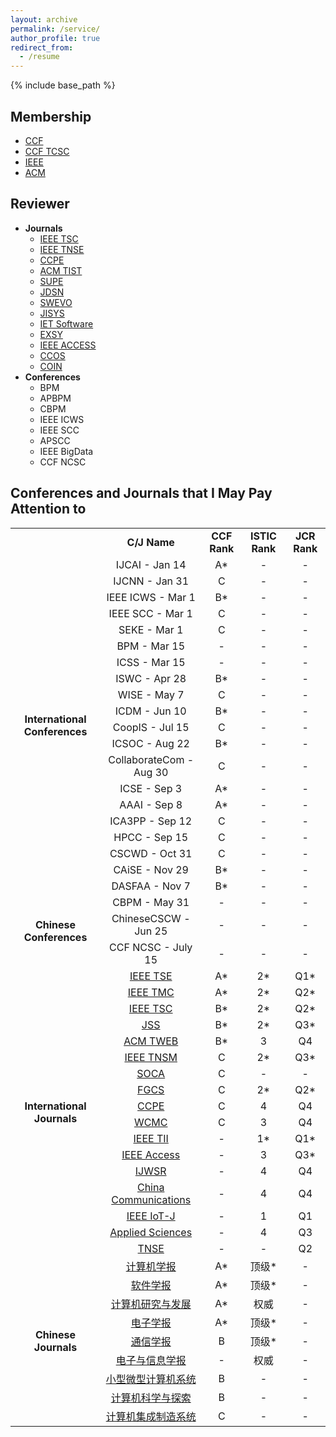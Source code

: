 ```yaml
---
layout: archive
permalink: /service/
author_profile: true
redirect_from:
  - /resume
---
```


{% include base_path %}

Membership
------
* [CCF](https://www.ccf.org.cn/)
* [CCF TCSC](https://www.ccf.org.cn/Chapters/TC/TC_Listing/TCSC/)
* [IEEE](https://www.ieee.org/)
* [ACM](https://www.acm.org/)

Reviewer
------
* **Journals**
  * [IEEE TSC](https://www.computer.org/csdl/journal/sc)
  * [IEEE TNSE](https://ieeexplore.ieee.org/xpl/RecentIssue.jsp?punumber=6488902)
  * [CCPE](https://onlinelibrary.wiley.com/journal/15320634)
  * [ACM TIST](https://tist.acm.org/)
  * [SUPE](https://www.springer.com/computer/swe/journal/11227)
  * [JDSN](https://journals.sagepub.com/home/dsn)
  * [SWEVO](https://www.journals.elsevier.com/swarm-and-evolutionary-computation)
  * [JISYS](https://onlinelibrary.wiley.com/journal/1098111x)
  * [IET Software](https://ieeexplore.ieee.org/xpl/RecentIssue.jsp?punumber=4124007)
  * [EXSY](https://onlinelibrary.wiley.com/journal/14680394)
  * [IEEE ACCESS](https://ieeeaccess.ieee.org)
  * [CCOS](https://www.tandfonline.com/toc/ccos20/current)
  * [COIN](https://onlinelibrary.wiley.com/journal/14678640)
* **Conferences**
  * BPM
  * APBPM
  * CBPM
  * IEEE ICWS
  * IEEE SCC
  * APSCC
  * IEEE BigData
  * CCF NCSC

Conferences and Journals that I May Pay Attention to
------
<table width="100%" align="center" frame="void">
  <tr>
    <td align="center"></td>
    <td align="center"><b>C/J Name</b></td>
    <td align="center"><b>CCF Rank</b></td>
    <td align="center"><b>ISTIC Rank</b></td>
    <td align="center"><b>JCR Rank</b></td>
  </tr>
  <tr>
    <td align="center" rowspan="20"><b>International Conferences</b></td>
    <td align="center">IJCAI - Jan 14</td>
    <td align="center">A*</td>
    <td align="center">-</td>
    <td align="center">-</td>
  </tr>
    <tr>
    <td align="center">IJCNN - Jan 31</td>
    <td align="center">C</td>
    <td align="center">-</td>
    <td align="center">-</td>
  </tr>
  <tr>
    <td align="center">IEEE ICWS - Mar 1</td>
    <td align="center">B*</td>
    <td align="center">-</td>
    <td align="center">-</td>
  </tr>
  <tr>
    <td align="center">IEEE SCC - Mar 1</td>
    <td align="center">C</td>
    <td align="center">-</td>
    <td align="center">-</td>
  </tr>
  <tr>
    <td align="center">SEKE - Mar 1</td>
    <td align="center">C</td>
    <td align="center">-</td>
    <td align="center">-</td>
  </tr>
  <tr>
    <td align="center">BPM - Mar 15</td>
    <td align="center">-</td>
    <td align="center">-</td>
    <td align="center">-</td>
  </tr>
  <tr>
    <td align="center">ICSS - Mar 15</td>
    <td align="center">-</td>
    <td align="center">-</td>
    <td align="center">-</td>
  </tr>
  <tr>
    <td align="center">ISWC - Apr 28</td>
    <td align="center">B*</td>
    <td align="center">-</td>
    <td align="center">-</td>
  </tr>
  <tr>
    <td align="center">WISE - May 7</td>
    <td align="center">C</td>
    <td align="center">-</td>
    <td align="center">-</td>
  </tr>
   <tr>
    <td align="center">ICDM - Jun 10</td>
    <td align="center">B*</td>
    <td align="center">-</td>
    <td align="center">-</td>
  </tr>
  <tr>
    <td align="center">CoopIS - Jul 15</td>
    <td align="center">C</td>
    <td align="center">-</td>
    <td align="center">-</td>
  </tr>
  <tr>
    <td align="center">ICSOC - Aug 22</td>
    <td align="center">B*</td>
    <td align="center">-</td>
    <td align="center">-</td>
  </tr>
  <tr>
    <td align="center">CollaborateCom - Aug 30</td>
    <td align="center">C</td>
    <td align="center">-</td>
    <td align="center">-</td>
  </tr>
  <tr>
    <td align="center">ICSE - Sep 3</td>
    <td align="center">A*</td>
    <td align="center">-</td>
    <td align="center">-</td>
  </tr>
  <tr>
    <td align="center">AAAI - Sep 8</td>
    <td align="center">A*</td>
    <td align="center">-</td>
    <td align="center">-</td>
  </tr>
  <tr>
    <td align="center">ICA3PP - Sep 12</td>
    <td align="center">C</td>
    <td align="center">-</td>
    <td align="center">-</td>
  </tr>
  <tr>
    <td align="center">HPCC - Sep 15</td>
    <td align="center">C</td>
    <td align="center">-</td>
    <td align="center">-</td>
  </tr>
  <tr>
    <td align="center">CSCWD - Oct 31</td>
    <td align="center">C</td>
    <td align="center">-</td>
    <td align="center">-</td>
  </tr>
  <tr>
    <td align="center">CAiSE - Nov 29</td>
    <td align="center">B*</td>
    <td align="center">-</td>
    <td align="center">-</td>
  </tr>
  <tr>
    <td align="center">DASFAA - Nov 7</td>
    <td align="center">B*</td>
    <td align="center">-</td>
    <td align="center">-</td>
  </tr>
  <tr>
    <td align="center" rowspan="3"><b>Chinese Conferences</b></td>
    <td align="center">CBPM - May 31</td>
    <td align="center">-</td>
    <td align="center">-</td>
    <td align="center">-</td>
  </tr>
  <tr>
    <td align="center">ChineseCSCW - Jun 25</td>
    <td align="center">-</td>
    <td align="center">-</td>
    <td align="center">-</td>
  </tr>
  <tr>
    <td align="center">CCF NCSC - July 15</td>
    <td align="center">-</td>
    <td align="center">-</td>
    <td align="center">-</td>
  </tr>
  <tr>
    <td align="center" rowspan="17"><b>International Journals</b></td>
    <td align="center"><a href="https://www.computer.org/csdl/journal/ts">IEEE TSE</a></td>
    <td align="center">A*</td>
    <td align="center">2*</td>
    <td align="center">Q1*</td>
  </tr>
  <tr>
    <td align="center"><a href="https://www.computer.org/csdl/journal/tm">IEEE TMC</a></td>
    <td align="center">A*</td>
    <td align="center">2*</td>
    <td align="center">Q2*</td>
  </tr>
  <tr>
    <td align="center"><a href="https://www.computer.org/csdl/journal/sc">IEEE TSC</a></td>
    <td align="center">B*</td>
    <td align="center">2*</td>
    <td align="center">Q2*</td>
  </tr>
  <tr>
    <td align="center"><a href="https://www.journals.elsevier.com/journal-of-systems-and-software">JSS</a></td>
    <td align="center">B*</td>
    <td align="center">2*</td>
    <td align="center">Q3*</td>
  </tr>
  <tr>
    <td align="center"><a href="https://dl.acm.org/journal/tweb">ACM TWEB</a></td>
    <td align="center">B*</td>
    <td align="center">3</td>
    <td align="center">Q4</td>
  </tr>
  <tr>
    <td align="center"><a href="https://www.comsoc.org/publications/journals/ieee-tnsm">IEEE TNSM</a></td>
    <td align="center">C</td>
    <td align="center">2*</td>
    <td align="center">Q3*</td>
  </tr>
  <tr>
    <td align="center"><a href="https://www.springer.com/journal/11761">SOCA</a></td>
    <td align="center">C</td>
    <td align="center">-</td>
    <td align="center">-</td>
  </tr>
  <tr>
    <td align="center"><a href="https://www.sciencedirect.com/journal/future-generation-computer-systems">FGCS</a></td>
    <td align="center">C</td>
    <td align="center">2*</td>
    <td align="center">Q2*</td>
  </tr>
  <tr>
    <td align="center"><a href="https://onlinelibrary.wiley.com/journal/15320634">CCPE</a></td>
    <td align="center">C</td>
    <td align="center">4</td>
    <td align="center">Q4</td>
  </tr>
  <tr>
    <td align="center"><a href="https://www.hindawi.com/journals/wcmc/">WCMC</a></td>
    <td align="center">C</td>
    <td align="center">3</td>
    <td align="center">Q4</td>
  </tr>
  <tr>
    <td align="center"><a href="http://www.ieee-ies.org/pubs/transactions-on-industrial-informatics">IEEE TII</a></td>
    <td align="center">-</td>
    <td align="center">1*</td>
    <td align="center">Q1*</td>
  </tr>
  <tr>
    <td align="center"><a href="https://ieeeaccess.ieee.org">IEEE Access</a></td>
    <td align="center">-</td>
    <td align="center">3</td>
    <td align="center">Q3*</td>
  </tr>
  <tr>
    <td align="center"><a href="https://www.igi-global.com/journal/international-journal-web-services-research/1079">IJWSR</a></td>
    <td align="center">-</td>
    <td align="center">4</td>
    <td align="center">Q4</td>
  </tr>
  <tr>
    <td align="center"><a href="http://www.cic-chinacommunications.cn/EN/volumn/home.shtml">China Communications</a></td>
    <td align="center">-</td>
    <td align="center">4</td>
    <td align="center">Q4</td>
  </tr>
  <tr>
    <td align="center"><a href="https://ieee-iotj.org/">IEEE IoT-J</a></td>
    <td align="center">-</td>
    <td align="center">1</td>
    <td align="center">Q1</td>
  </tr>
  <tr>
    <td align="center"><a href="https://www.mdpi.com/journal/applsci#">Applied Sciences</a></td>
    <td align="center">-</td>
    <td align="center">4</td>
    <td align="center">Q3</td>
  </tr>
  <tr>
    <td align="center"><a href="https://www.comsoc.org/publications/journals/ieee-tnse">TNSE</a></td>
    <td align="center">-</td>
    <td align="center">-</td>
    <td align="center">Q2</td>
  </tr>
  <tr>
    <td align="center" rowspan="9"><b>Chinese Journals</b></td>
    <td align="center"><a href="http://cjc.ict.ac.cn/">计算机学报</a></td>
    <td align="center">A*</td>
    <td align="center">顶级*</td>
    <td align="center">-</td>
  </tr>
  <tr>
    <td align="center"><a href="http://www.jos.org.cn/jos/ch/index.aspx">软件学报</a></td>
    <td align="center">A*</td>
    <td align="center">顶级*</td>
    <td align="center">-</td>
  </tr>
  <tr>
    <td align="center"><a href="https://crad.ict.ac.cn/CN/1000-1239/home.shtml">计算机研究与发展</a></td>
    <td align="center">A*</td>
    <td align="center">权威</td>
    <td align="center">-</td>
  </tr>
  <tr>
    <td align="center"><a href="http://www.ejournal.org.cn/">电子学报</a></td>
    <td align="center">A*</td>
    <td align="center">顶级*</td>
    <td align="center">-</td>
  </tr>
  <tr>
    <td align="center"><a href="http://www.infocomm-journal.com/txxb/CN/1000-436X/home.shtml">通信学报</a></td>
    <td align="center">B</td>
    <td align="center">顶级*</td>
    <td align="center">-</td>
  </tr>
  <tr>
    <td align="center"><a href="http://jeit.ie.ac.cn/">电子与信息学报</a></td>
    <td align="center">-</td>
    <td align="center">权威</td>
    <td align="center">-</td>
  </tr>
  <tr>
    <td align="center"><a href="http://xwxt.sict.ac.cn/CN/volumn/current.shtml">小型微型计算机系统</a></td>
    <td align="center">B</td>
    <td align="center">-</td>
    <td align="center">-</td>
  </tr>
  <tr>
    <td align="center"><a href="http://fcst.ceaj.org/CN/volumn/home.shtml">计算机科学与探索</a></td>
    <td align="center">B</td>
    <td align="center">-</td>
    <td align="center">-</td>
  </tr>
  <tr>
    <td align="center"><a href="http://www.cims-journal.cn/CN/volumn/home.shtml">计算机集成制造系统</a></td>
    <td align="center">C</td>
    <td align="center">-</td>
    <td align="center">-</td>
  </tr>
</table>
